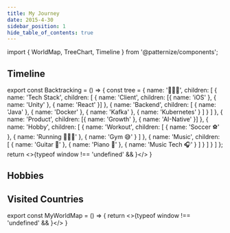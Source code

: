 ```yaml
---
title: My Journey
date: 2015-4-30
sidebar_position: 1
hide_table_of_contents: true
---
```


import { WorldMap, TreeChart, Timeline } from '@patternize/components';

## Timeline

<Timeline />

export const Backtracking = () => {
const tree = {
name: '👨🏻‍💻',
children: [
{
name: 'Tech Stack',
children: [
{
name: 'Client',
children: [{ name: 'iOS' }, { name: 'Unity' }, { name: 'React' }]
},
{
name: 'Backend',
children: [
{ name: 'Java' },
{ name: 'Docker' },
{ name: 'Kafka' },
{ name: 'Kubernetes' }
]
}
]
},
{
name: 'Product',
children: [{ name: 'Growth' }, { name: 'AI-Native' }]
},
{
name: 'Hobby',
children: [
{
name: 'Workout',
children: [
{ name: 'Soccer ⚽️' },
{ name: 'Running 🏃🏻‍♀️' },
{ name: 'Gym 😅' }
]
},
{
name: 'Music',
children: [
{ name: 'Guitar 🎸' },
{ name: 'Piano 🎹' },
{ name: 'Music Tech 🎧' }
]
}
]
}
]
};
return <>{typeof window !== 'undefined' && <TreeChart data={tree}/>}</>
}

## Hobbies

<Backtracking />

## Visited Countries

export const MyWorldMap = () => {
return <>{typeof window !== 'undefined' && <WorldMap />}</>
}

<MyWorldMap />
